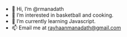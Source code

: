 - 👋 Hi, I’m @rmanadath
- 👀 I’m interested in basketball and cooking.
- 🌱 I’m currently learning Javascript.
- 📫 Email me at rayhaanmanadath@gmail.com

<!---
rmanadath/rmanadath is a ✨ special ✨ repository because its `README.md` (this file) appears on your GitHub profile.
You can click the Preview link to take a look at your changes.
--->
